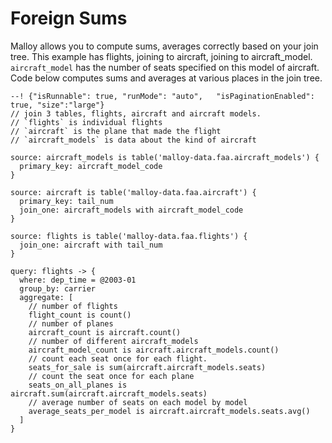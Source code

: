 # Foreign Sums
Malloy allows you to compute sums, averages correctly based on your join tree.  This example has flights, joining to aircraft, joining to aircraft_model.
`aircraft_model` has the number of seats specified on this model of aircraft.  Code below computes sums and averages at various places in the join tree.

```malloy
--! {"isRunnable": true, "runMode": "auto",   "isPaginationEnabled": true, "size":"large"}
// join 3 tables, flights, aircraft and aircraft models.
// `flights` is individual flights
// `aircraft` is the plane that made the flight
// `aircraft_models` is data about the kind of aircraft

source: aircraft_models is table('malloy-data.faa.aircraft_models') {
  primary_key: aircraft_model_code
}

source: aircraft is table('malloy-data.faa.aircraft') {
  primary_key: tail_num
  join_one: aircraft_models with aircraft_model_code
}

source: flights is table('malloy-data.faa.flights') {
  join_one: aircraft with tail_num
}

query: flights -> {
  where: dep_time = @2003-01
  group_by: carrier
  aggregate: [
    // number of flights
    flight_count is count()
    // number of planes
    aircraft_count is aircraft.count()
    // number of different aircraft_models
    aircraft_model_count is aircraft.aircraft_models.count()
    // count each seat once for each flight.
    seats_for_sale is sum(aircraft.aircraft_models.seats)
    // count the seat once for each plane
    seats_on_all_planes is aircraft.sum(aircraft.aircraft_models.seats)
    // average number of seats on each model by model
    average_seats_per_model is aircraft.aircraft_models.seats.avg()
  ]
}
```
